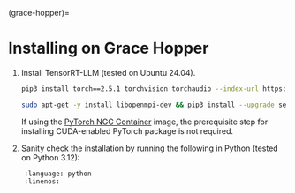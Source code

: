 (grace-hopper)=

# Installing on Grace Hopper

1. Install TensorRT-LLM (tested on Ubuntu 24.04).

    ```bash
    pip3 install torch==2.5.1 torchvision torchaudio --index-url https://download.pytorch.org/whl/cu124

    sudo apt-get -y install libopenmpi-dev && pip3 install --upgrade setuptools && pip3 install tensorrt_llm
    ```

    If using the [PyTorch NGC Container](https://catalog.ngc.nvidia.com/orgs/nvidia/containers/pytorch) image, the prerequisite step for installing CUDA-enabled PyTorch package is not required.

2. Sanity check the installation by running the following in Python (tested on Python 3.12):

```{literalinclude} ../../../examples/llm-api/quickstart_example.py
    :language: python
    :linenos:
```

